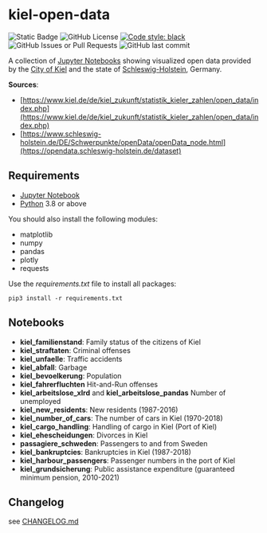 # kiel-open-data

![Static Badge](https://img.shields.io/badge/python-3.12-blue)
![GitHub License](https://img.shields.io/github/license/niftycode/ai-chatbot)
[![Code style: black](https://img.shields.io/badge/code%20style-black-000000.svg)](https://github.com/psf/black)
![GitHub Issues or Pull Requests](https://img.shields.io/github/issues/niftycode/ai-chatbot)
![GitHub last commit](https://img.shields.io/github/last-commit/niftycode/ai-chatbot)

A collection of [Jupyter Notebooks](https://jupyter.org/) showing visualized open data provided by the [City of Kiel](https://kiel.de/) and the state of [Schleswig-Holstein](https://www.schleswig-holstein.de/EN/Home/home_node.html), Germany.

**Sources**:

* [https://www.kiel.de/de/kiel_zukunft/statistik_kieler_zahlen/open_data/index.php](https://www.kiel.de/de/kiel_zukunft/statistik_kieler_zahlen/open_data/index.php)
* [https://www.schleswig-holstein.de/DE/Schwerpunkte/openData/openData_node.html](https://opendata.schleswig-holstein.de/dataset)

## Requirements

* [Jupyter Notebook](http://jupyter.org)
* [Python](https://python.org) 3.8 or above

You should also install the following modules:

* matplotlib
* numpy
* pandas
* plotly
* requests

Use the *requirements.txt* file to install all packages:

    pip3 install -r requirements.txt

## Notebooks

* **kiel_familienstand**: Family status of the citizens of Kiel
* **kiel_straftaten**: Criminal offenses
* **kiel_unfaelle**: Traffic accidents
* **kiel_abfall**: Garbage
* **kiel_bevoelkerung**: Population
* **kiel_fahrerfluchten** Hit-and-Run offenses
* **kiel_arbeitslose_xlrd** and **kiel_arbeitslose_pandas** Number of unemployed
* **kiel_new_residents**: New residents (1987-2016)
* **kiel_number_of_cars**: The number of cars in Kiel (1970-2018)
* **kiel_cargo_handling**: Handling of cargo in Kiel (Port of Kiel)
* **kiel_ehescheidungen**: Divorces in Kiel
* **passagiere_schweden**: Passengers to and from Sweden
* **kiel_bankruptcies**: Bankruptcies in Kiel (1987-2018)
* **kiel_harbour_passengers**: Passenger numbers in the port of Kiel
* **kiel_grundsicherung**: Public assistance expenditure (guaranteed minimum pension, 2010-2021)

## Changelog

see [CHANGELOG.md](https://github.com/niftycode/kiel-open-data/blob/main/Changelog.md)
